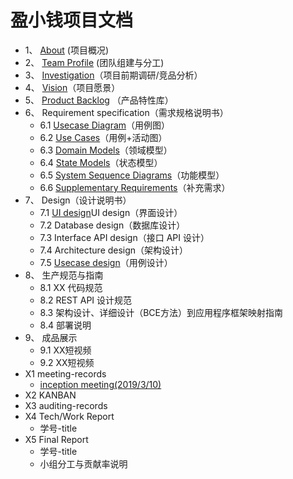 # 盈小钱项目文档

- 1、 [About](docs/about.md) (项目概况) 
- 2、 [Team Profile](docs/team-profile.md) (团队组建与分工) 
- 3、 [Investigation](docs/investigation.md)（项目前期调研/竞品分析）
- 4、 [Vision](docs/vision.md)（项目愿景）
- 5、 [Product Backlog](docs/product_backlog.md) （产品特性库）
- 6、 Requirement specification（需求规格说明书）
  - 6.1 [Usecase Diagram](./require_spec/UsecaseDiagram.md)（用例图）
  - 6.2 [Use Cases](./require_spec/UseCases.md)（用例+活动图）
  - 6.3 [Domain Models](./require_spec/DomainModels.md)（领域模型）
  - 6.4 [State Models](./require_spec/StateModel.md)（状态模型）
  - 6.5 [System Sequence Diagrams](./require_spec/SystemSequenceDiagrams.md)（功能模型）
  - 6.6 [Supplementary Requirements](./require_spec/SupplementaryRequirements.md)（补充需求）
- 7、 Design（设计说明书）
  - 7.1 [UI design](./require_spec/UIDesign.md)UI design（界面设计）
  - 7.2 Database design（数据库设计）
  - 7.3 Interface API design（接口 API 设计）
  - 7.4 Architecture design（架构设计）
  - 7.5 [Usecase design](./require_spec/用例设计.md)（用例设计）
- 8、 生产规范与指南
  - 8.1 XX 代码规范
  - 8.2 REST API 设计规范
  - 8.3 架构设计、详细设计（BCE方法）到应用程序框架映射指南
  - 8.4 部署说明
- 9、 成品展示
  - 9.1 XX短视频
  - 9.2 XX短视频
- X1 meeting-records
  - [inception meeting(2019/3/10)](docs/InceptionMeeting.md)
- X2 KANBAN
- X3 auditing-records 
- X4 Tech/Work Report
  - 学号-title
- X5 Final Report
  - 学号-title
  - 小组分工与贡献率说明